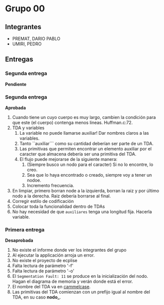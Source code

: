 # Grupo 00

## Integrantes

* PREMAT, DARIO PABLO
* UMIRI, PEDRO

## Entregas

### Segunda entrega

**Pendiente**

### Segunda entrega

**Aprobada**

1. Cuando tiene un cuyo cuerpo es muy largo, cambien la condición para que este (el cuerpo) contenga menos lineas.  Huffman.c:72.
2. TDA y variables
    1. La variable no puede llamarse auxiliar! Dar nombres claros a las variables.
    2. Tanto ``auxiliar``` como su cantidad deberían ser parte de un TDA.
    3. Las primitivas que permiten encontrar un elemento auxiliar por el caracter que almacena debería ser una primitiva del TDA.
    4. El flujo puede mejorarse de la siguiente manera:
        1. (Siempre busco un nodo para el caracter) Si no lo encontre, lo creo.
        2. Sea que lo haya encontrado o creado, siempre voy a tener un nodoe.
        3. Incremento frecuencia.
3. En limpiar, primero borran node a la izquierda, borran la raiz y por último nodo a la derecha. Raiz debería borrarse al final.
4. Corregir estilo de codificación
5. Colocar toda la funcionalidad dentro de TDAs
6. No hay necesidad de que ```auxiliares``` tenga una longitud fija. Hacerla variable.

### Primera entrega

**Desaprobada**

1. No existe el informe donde ver los integrantes del grupo
2. Al ejecutar la applicación arroja un error.
3. No existe el proyecto de ecplise
4. Falta lectura de parámetro '-f'
5. Falta lectura de parámetro '-o'
6. El ```Segmentation Fault: 11``` se produce en la inicialización del nodo.  Hagan el diagrama de memoria y verán donde está el error.
7. El nombre del TDA va en [cammelcase](https://en.wikipedia.org/wiki/Camel_case).
8. Las primitivas del TDA comienzan con un prefijo igual al nombre del TDA, en su caso **nodo_**.
